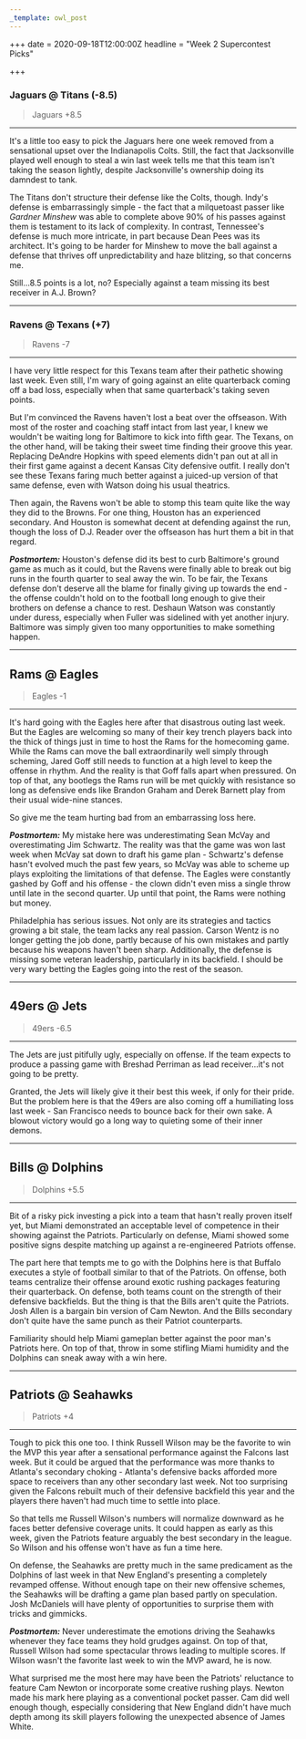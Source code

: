 ```yaml
---
_template: owl_post
---
```



+++
date = 2020-09-18T12:00:00Z
headline = "Week 2 Supercontest Picks"

+++
### Jaguars @ Titans (-8.5)

> Jaguars +8.5

***

It's a little too easy to pick the Jaguars here one week removed from a sensational upset over the Indianapolis Colts. Still, the fact that Jacksonville played well enough to steal a win last week tells me that this team isn't taking the season lightly, despite Jacksonville's ownership doing its damndest to tank.

The Titans don't structure their defense like the Colts, though. Indy's defense is embarrassingly simple - the fact that a milquetoast passer like _Gardner Minshew_ was able to complete above 90% of his passes against them is testament to its lack of complexity. In contrast, Tennessee's defense is much more intricate, in part because Dean Pees was its architect. It's going to be harder for Minshew to move the ball against a defense that thrives off unpredictability and haze blitzing, so that concerns me.

Still...8.5 points is a lot, no? Especially against a team missing its best receiver in A.J. Brown?

***

### Ravens @ Texans (+7)

> Ravens -7

***

I have very little respect for this Texans team after their pathetic showing last week. Even still, I'm wary of going against an elite quarterback coming off a bad loss, especially when that same quarterback's taking seven points.

But I'm convinced the Ravens haven't lost a beat over the offseason. With most of the roster and coaching staff intact from last year, I knew we wouldn't be waiting long for Baltimore to kick into fifth gear. The Texans, on the other hand, will be taking their sweet time finding their groove this year. Replacing DeAndre Hopkins with speed elements didn't pan out at all in their first game against a decent Kansas City defensive outfit. I really don't see these Texans faring much better against a juiced-up version of that same defense, even with Watson doing his usual theatrics.

Then again, the Ravens won't be able to stomp this team quite like the way they did to the Browns. For one thing, Houston has an experienced secondary. And Houston is somewhat decent at defending against the run, though the loss of D.J. Reader over the offseason has hurt them a bit in that regard.

**_Postmortem:_** Houston's defense did its best to curb Baltimore's ground game as much as it could, but the Ravens were finally able to break out big runs in the fourth quarter to seal away the win. To be fair, the Texans defense don't deserve all the blame for finally giving up towards the end - the offense couldn't hold on to the football long enough to give their brothers on defense a chance to rest. Deshaun Watson was constantly under duress, especially when Fuller was sidelined with yet another injury. Baltimore was simply given too many opportunities to make something happen.

***

## Rams @ Eagles

> Eagles -1

***

It's hard going with the Eagles here after that disastrous outing last week. But the Eagles are welcoming so many of their key trench players back into the thick of things just in time to host the Rams for the homecoming game. While the Rams can move the ball extraordinarily well simply through scheming, Jared Goff still needs to function at a high level to keep the offense in rhythm. And the reality is that Goff falls apart when pressured. On top of that, any bootlegs the Rams run will be met quickly with resistance so long as defensive ends like Brandon Graham and Derek Barnett play from their usual wide-nine stances.

So give me the team hurting bad from an embarrassing loss here.

**_Postmortem:_** My mistake here was underestimating Sean McVay and overestimating Jim Schwartz. The reality was that the game was won last week when McVay sat down to draft his game plan - Schwartz's defense hasn't evolved much the past few years, so McVay was able to scheme up plays exploiting the limitations of that defense. The Eagles were constantly gashed by Goff and his offense - the clown didn't even miss a single throw until late in the second quarter. Up until that point, the Rams were nothing but money.

Philadelphia has serious issues. Not only are its strategies and tactics growing a bit stale, the team lacks any real passion. Carson Wentz is no longer getting the job done, partly because of his own mistakes and partly because his weapons haven't been sharp. Additionally, the defense is missing some veteran leadership, particularly in its backfield. I should be very wary betting the Eagles going into the rest of the season.

***

## 49ers @ Jets

> 49ers -6.5

***

The Jets are just pitifully ugly, especially on offense. If the team expects to produce a passing game with Breshad Perriman as lead receiver...it's not going to be pretty.

Granted, the Jets will likely give it their best this week, if only for their pride. But the problem here is that the 49ers are also coming off a humiliating loss last week - San Francisco needs to bounce back for their own sake. A blowout victory would go a long way to quieting some of their inner demons.

***

## Bills @ Dolphins

> Dolphins +5.5

***

Bit of a risky pick investing a pick into a team that hasn't really proven itself yet, but Miami demonstrated an acceptable level of competence in their showing against the Patriots. Particularly on defense, Miami showed some positive signs despite matching up against a re-engineered Patriots offense.

The part here that tempts me to go with the Dolphins here is that Buffalo executes a style of football similar to that of the Patriots. On offense, both teams centralize their offense around exotic rushing packages featuring their quarterback. On defense, both teams count on the strength of their defensive backfields. But the thing is that the Bills aren't quite the Patriots. Josh Allen is a bargain bin version of Cam Newton. And the Bills secondary don't quite have the same punch as their Patriot counterparts.

Familiarity should help Miami gameplan better against the poor man's Patriots here. On top of that, throw in some stifling Miami humidity and the Dolphins can sneak away with a win here.

***

## Patriots @ Seahawks

> Patriots +4

***

Tough to pick this one too. I think Russell Wilson may be the favorite to win the MVP this year after a sensational performance against the Falcons last week. But it could be argued that the performance was more thanks to Atlanta's secondary choking - Atlanta's defensive backs afforded more space to receivers than any other secondary last week. Not too surprising given the Falcons rebuilt much of their defensive backfield this year and the players there haven't had much time to settle into place.

So that tells me Russell Wilson's numbers will normalize downward as he faces better defensive coverage units. It could happen as early as this week, given the Patriots feature arguably the best secondary in the league. So Wilson and his offense won't have as fun a time here.

On defense, the Seahawks are pretty much in the same predicament as the Dolphins of last week in that New England's presenting a completely revamped offense. Without enough tape on their new offensive schemes, the Seahawks will be drafting a game plan based partly on speculation. Josh McDaniels will have plenty of opportunities to surprise them with tricks and gimmicks.

**_Postmortem:_** Never underestimate the emotions driving the Seahawks whenever they face teams they hold grudges against. On top of that, Russell Wilson had some spectacular throws leading to multiple scores. If Wilson wasn't the favorite last week to win the MVP award, he is now.

What surprised me the most here may have been the Patriots' reluctance to feature Cam Newton or incorporate some creative rushing plays. Newton made his mark here playing as a conventional pocket passer. Cam did well enough though, especially considering that New England didn't have much depth among its skill players following the unexpected absence of James White.
